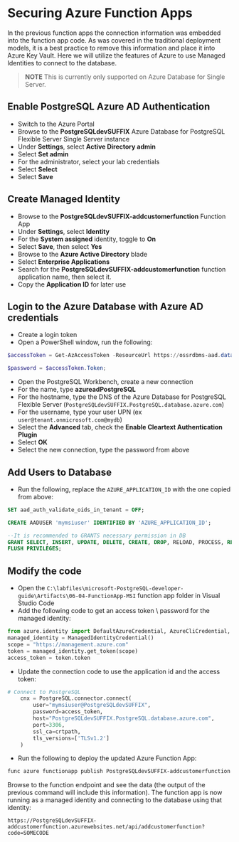 # Securing Azure Function Apps

In the previous function apps the connection information was embedded into the function app code.  As was covered in the traditional deployment models, it is a best practice to remove this information and place it into Azure Key Vault.  Here we will utilize the features of Azure to use Managed Identities to connect to the database.

> **NOTE** This is currently only supported on Azure Database for Single Server.

## Enable PostgreSQL Azure AD Authentication

- Switch to the Azure Portal
- Browse to the **PostgreSQLdevSUFFIX** Azure Database for PostgreSQL Flexible Server Single Server instance
- Under **Settings**, select **Active Directory admin**
- Select **Set admin**
- For the administrator, select your lab credentials
- Select **Select**
- Select **Save**

## Create Managed Identity

- Browse to the **PostgreSQLdevSUFFIX-addcustomerfunction** Function App
- Under **Settings**, select **Identity**
- For the **System assigned** identity, toggle to **On**
- Select **Save**, then select **Yes**
- Browse to the **Azure Active Directory** blade
- Select **Enterprise Applications**
- Search for the **PostgreSQLdevSUFFIX-addcustomerfunction** function application name, then select it.
- Copy the **Application ID** for later use

## Login to the Azure Database with Azure AD credentials

- Create a login token
- Open a PowerShell window, run the following:

```PowerShell
$accessToken = Get-AzAccessToken -ResourceUrl https://ossrdbms-aad.database.windows.net

$password = $accessToken.Token;
```

- Open the PostgreSQL Workbench, create a new connection
- For the name, type **azureadPostgreSQL**
- For the hostname, type the DNS of the Azure Database for PostgreSQL Flexible Server (`PostgreSQLdevSUFFIX.PostgreSQL.database.azure.com`)
- For the username, type your user UPN (ex `user@tenant.onmicrosoft.com@mydb`)
- Select the **Advanced** tab, check the **Enable Cleartext Authentication Plugin**
- Select **OK**
- Select the new connection, type the password from above

## Add Users to Database

- Run the following, replace the `AZURE_APPLICATION_ID` with the one copied from above:

```sql
SET aad_auth_validate_oids_in_tenant = OFF;

CREATE AADUSER 'mymsiuser' IDENTIFIED BY 'AZURE_APPLICATION_ID';

--It is recommended to GRANTS necessary permission in DB
GRANT SELECT, INSERT, UPDATE, DELETE, CREATE, DROP, RELOAD, PROCESS, REFERENCES, INDEX, ALTER, SHOW DATABASES, CREATE TEMPORARY TABLES, LOCK TABLES, EXECUTE, REPLICATION SLAVE, REPLICATION CLIENT, CREATE VIEW, SHOW VIEW, CREATE ROUTINE, ALTER ROUTINE, CREATE USER, EVENT, TRIGGER ON *.* TO 'mymsiuser'@'%' WITH GRANT OPTION;
FLUSH PRIVILEGES;
```

## Modify the code

- Open the `C:\labfiles\microsoft-PostgreSQL-developer-guide\Artifacts\06-04-FunctionApp-MSI` function app folder in Visual Studio Code
- Add the following code to get an access token \ password for the managed identity:

```python
from azure.identity import DefaultAzureCredential, AzureCliCredential, ChainedTokenCredential, ManagedIdentityCredential
managed_identity = ManagedIdentityCredential()
scope = "https://management.azure.com"
token = managed_identity.get_token(scope)
access_token = token.token
```

- Update the connection code to use the application id and the access token:

```python
# Connect to PostgreSQL
    cnx = PostgreSQL.connector.connect(
        user="mymsiuser@PostgreSQLdevSUFFIX", 
        password=access_token, 
        host="PostgreSQLdevSUFFIX.PostgreSQL.database.azure.com", 
        port=3306,
        ssl_ca=crtpath,
        tls_versions=['TLSv1.2']
    )
```

- Run the following to deploy the updated Azure Function App:

```powershell
func azure functionapp publish PostgreSQLdevSUFFIX-addcustomerfunction --force --python
```

Browse to the function endpoint and see the data (the output of the previous command will include this information).  The function app is now running as a managed identity and connecting to the database using that identity:

```text
https://PostgreSQLdevSUFFIX-addcustomerfunction.azurewebsites.net/api/addcustomerfunction?code=SOMECODE
```
